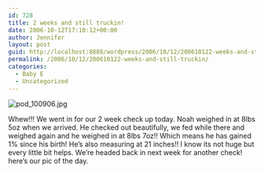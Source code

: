 ```yaml
---
id: 728
title: 2 weeks and still truckin!
date: 2006-10-12T17:10:12+00:00
author: Jennifer
layout: post
guid: http://localhost:8888/wordpress/2006/10/12/200610122-weeks-and-still-truckin/
permalink: /2006/10/12/200610122-weeks-and-still-truckin/
categories:
  - Baby E
  - Uncategorized
---
```

<img id="image26" alt="pod_100906.jpg" src="http://static.squarespace.com/static/50db6bb3e4b015296cd43789/50dfa5b1e4b0dc6320e0b5ea/50dfa5b1e4b0dc6320e0b5fe/1160672819000/?format=original" />
  
Whew!!! We went in for our 2 week check up today. Noah weighed in at 8lbs 5oz when we arrived. He checked out beautifully, we fed while there and weighed again and he weighed in at 8lbs 7oz!! Which means he has gained 1% since his birth! He&#8217;s also measuring at 21 inches!! I know its not huge but every little bit helps. We&#8217;re headed back in next week for another check! here&#8217;s our pic of the day.